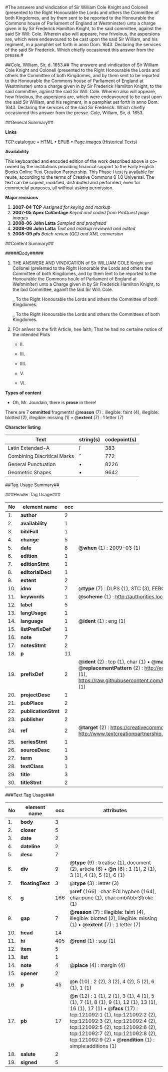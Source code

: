 #The answere and vindication of Sir William Cole Knight and Colonell (presented to the Right Honourable the Lords and others the Committee of both Kingdomes, and by them sent to be reported to the Honourable the Commons house of Parliament of England at Westminster) unto a charge given in by Sir Frederick Hamilton Knight, to the said committee, against the said Sir Will: Cole. Wherein also will appeare, how frivolous, the aspersions are, which were endeavoured to be cast upon the said Sir William, and his regiment, in a pamphlet set forth in anno Dom. 1643. Declaring the services of the said Sir Frederick. Which chiefly occasioned this answer from the presse.#

##Cole, William, Sir, d. 1653.##
The answere and vindication of Sir William Cole Knight and Colonell (presented to the Right Honourable the Lords and others the Committee of both Kingdomes, and by them sent to be reported to the Honourable the Commons house of Parliament of England at Westminster) unto a charge given in by Sir Frederick Hamilton Knight, to the said committee, against the said Sir Will: Cole. Wherein also will appeare, how frivolous, the aspersions are, which were endeavoured to be cast upon the said Sir William, and his regiment, in a pamphlet set forth in anno Dom. 1643. Declaring the services of the said Sir Frederick. Which chiefly occasioned this answer from the presse.
Cole, William, Sir, d. 1653.

##General Summary##

**Links**

[TCP catalogue](http://www.ota.ox.ac.uk/tcp/)  • 
[HTML](http://tei.it.ox.ac.uk/tcp/Texts-HTML/free/A80/A80073.html)  • 
[EPUB](http://tei.it.ox.ac.uk/tcp/Texts-EPUB/free/A80/A80073.epub) • 
[Page images (Historical Texts)](https://data.historicaltexts.jisc.ac.uk/view?pubId=eebo-99868736e&pageId=eebo-99868736e-121092-1)

**Availability**

This keyboarded and encoded edition of the
	       work described above is co-owned by the institutions
	       providing financial support to the Early English Books
	       Online Text Creation Partnership. This Phase I text is
	       available for reuse, according to the terms of Creative
	       Commons 0 1.0 Universal. The text can be copied,
	       modified, distributed and performed, even for
	       commercial purposes, all without asking permission.

**Major revisions**

1. __2007-04__ __TCP__ *Assigned for keying and markup*
1. __2007-05__ __Apex CoVantage__ *Keyed and coded from ProQuest page images*
1. __2008-06__ __John Latta__ *Sampled and proofread*
1. __2008-06__ __John Latta__ *Text and markup reviewed and edited*
1. __2008-09__ __pfs__ *Batch review (QC) and XML conversion*

##Content Summary##

#####Body#####

1. THE ANSWERE AND VINDICATION of Sir WILLIAM COLE Knight and Collonel (preſented to the Right Honorable the Lords and others the Committee of both Kingdomes, and by them ſent to be reported to the Honourable the Commons houſe of Parliament of England at Weſtminſter) unto a Charge given in by Sir Frederick Hamilton Knight, to the ſaid Committee, againſt the ſaid Sir Will: Cole.

    _ To the Right Honourable the Lords and others the Committee of both Kingdomes.

    _ To the Right Honourable the Lords and others the Committees of both Kingdomes.
1. FOr anſwer to the firſt Article, hee ſaith; That he had no certaine notice of the intended Plots 
      * II.

      * III.

      * IIII.

      * V.

      * VI.

**Types of content**

  * Oh, Mr. Jourdain, there is **prose** in there!

There are 7 **ommitted** fragments! 
 @__reason__ (7) : illegible: faint (4), illegible: blotted (2), illegible: missing (1)  •  @__extent__ (7) : 1 letter (7)

**Character listing**


|Text|string(s)|codepoint(s)|
|---|---|---|
|Latin Extended-A|ſ|383|
|Combining             Diacritical Marks|̄|772|
|General Punctuation|•|8226|
|Geometric Shapes|▪|9642|

##Tag Usage Summary##

###Header Tag Usage###

|No|element name|occ|attributes|
|---|---|---|---|
|1.|__author__|2||
|2.|__availability__|1||
|3.|__biblFull__|1||
|4.|__change__|5||
|5.|__date__|8| @__when__ (1) : 2009-03 (1)|
|6.|__edition__|1||
|7.|__editionStmt__|1||
|8.|__editorialDecl__|1||
|9.|__extent__|2||
|10.|__idno__|7| @__type__ (7) : DLPS (1), STC (3), EEBO-CITATION (1), PROQUEST (1), VID (1)|
|11.|__keywords__|1| @__scheme__ (1) : http://authorities.loc.gov/ (1)|
|12.|__label__|5||
|13.|__langUsage__|1||
|14.|__language__|1| @__ident__ (1) : eng (1)|
|15.|__listPrefixDef__|1||
|16.|__note__|7||
|17.|__notesStmt__|2||
|18.|__p__|11||
|19.|__prefixDef__|2| @__ident__ (2) : tcp (1), char (1)  •  @__matchPattern__ (2) : ([0-9\-]+):([0-9IVX]+) (1), (.+) (1)  •  @__replacementPattern__ (2) : http://eebo.chadwyck.com/downloadtiff?vid=$1&page=$2 (1), https://raw.githubusercontent.com/textcreationpartnership/Texts/master/tcpchars.xml#$1 (1)|
|20.|__projectDesc__|1||
|21.|__pubPlace__|2||
|22.|__publicationStmt__|2||
|23.|__publisher__|2||
|24.|__ref__|2| @__target__ (2) : https://creativecommons.org/publicdomain/zero/1.0/ (1), http://www.textcreationpartnership.org/docs/. (1)|
|25.|__seriesStmt__|1||
|26.|__sourceDesc__|1||
|27.|__term__|3||
|28.|__textClass__|1||
|29.|__title__|3||
|30.|__titleStmt__|2||


###Text Tag Usage###

|No|element name|occ|attributes|
|---|---|---|---|
|1.|__body__|3||
|2.|__closer__|5||
|3.|__date__|2||
|4.|__dateline__|2||
|5.|__desc__|7||
|6.|__div__|9| @__type__ (9) : treatise (1), document (2), article (6)  •  @__n__ (6) : 1 (1), 2 (1), 3 (1), 4 (1), 5 (1), 6 (1)|
|7.|__floatingText__|3| @__type__ (3) : letter (3)|
|8.|__g__|166| @__ref__ (166) : char:EOLhyphen (164), char:punc (1), char:cmbAbbrStroke (1)|
|9.|__gap__|7| @__reason__ (7) : illegible: faint (4), illegible: blotted (2), illegible: missing (1)  •  @__extent__ (7) : 1 letter (7)|
|10.|__head__|14||
|11.|__hi__|405| @__rend__ (1) : sup (1)|
|12.|__item__|5||
|13.|__list__|1||
|14.|__note__|4| @__place__ (4) : margin (4)|
|15.|__opener__|2||
|16.|__p__|45| @__n__ (10) : 2 (2), 3 (2), 4 (2), 5 (2), 6 (1), 1 (1)|
|17.|__pb__|17| @__n__ (12) : 1 (1), 2 (1), 3 (1), 4 (1), 5 (1), 7 (1), 8 (1), 9 (1), 12 (1), 13 (1), 16 (1), 17 (1)  •  @__facs__ (17) : tcp:121092:1 (1), tcp:121092:2 (2), tcp:121092:3 (2), tcp:121092:4 (2), tcp:121092:5 (2), tcp:121092:6 (2), tcp:121092:7 (2), tcp:121092:8 (2), tcp:121092:9 (2)  •  @__rendition__ (1) : simple:additions (1)|
|18.|__salute__|2||
|19.|__signed__|5||
